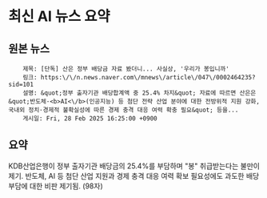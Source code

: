 # 최신 AI 뉴스 요약

## 원본 뉴스
		제목: [단독] 산은 정부 배당금 자료 봤더니... 사실상, '우리가 봉입니까'
		링크: https:\/\/n.news.naver.com\/mnews\/article\/047\/0002464235?sid=101
		설명: &quot;정부 출자기관 배당합계액 중 25.4% 차지&quot; 자료에 따르면 산은은 &quot;반도체·<b>AI<\/b>(인공지능) 등 첨단 전략 산업 분야에 대한 전방위적 지원 강화, 국내외 정치·경제적 불확실성에 따른 경제 충격 대응 여력 확충 필요&quot; 등을... 
		게시일: Fri, 28 Feb 2025 16:25:00 +0900


## 요약
KDB산업은행이 정부 출자기관 배당금의 25.4%를 부담하며 \"봉\" 취급받는다는 불만이 제기. 반도체, AI 등 첨단 산업 지원과 경제 충격 대응 여력 확보 필요성에도 과도한 배당 부담에 대한 비판 제기됨. (98자)
